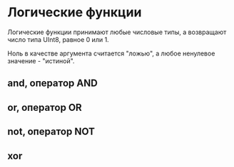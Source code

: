 # Логические функции

Логические функции принимают любые числовые типы, а возвращают число типа UInt8, равное 0 или 1.

Ноль в качестве аргумента считается "ложью", а любое ненулевое значение - "истиной".

## and, оператор AND

## or, оператор OR

## not, оператор NOT

## xor

